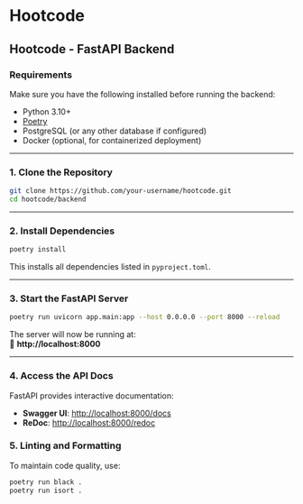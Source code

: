 # Hootcode

## **Hootcode - FastAPI Backend**

### **Requirements**
Make sure you have the following installed before running the backend:

- Python 3.10+  
- [Poetry](https://python-poetry.org/docs/#installation)  
- PostgreSQL (or any other database if configured)  
- Docker (optional, for containerized deployment)

---

### **1. Clone the Repository**
```bash
git clone https://github.com/your-username/hootcode.git
cd hootcode/backend
```

---

### **2. Install Dependencies**
```bash
poetry install
```

This installs all dependencies listed in `pyproject.toml`.

---

### **3. Start the FastAPI Server**
```bash
poetry run uvicorn app.main:app --host 0.0.0.0 --port 8000 --reload
```
The server will now be running at:  
🔗 **http://localhost:8000**

---

### **4. Access the API Docs**
FastAPI provides interactive documentation:  

- **Swagger UI**: [http://localhost:8000/docs](http://localhost:8000/docs)  
- **ReDoc**: [http://localhost:8000/redoc](http://localhost:8000/redoc)  


### **5. Linting and Formatting**
To maintain code quality, use:
```bash
poetry run black .
poetry run isort .
```